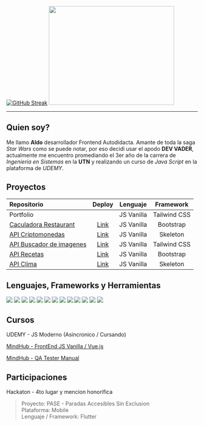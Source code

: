 [![GitHub Streak](https://streak-stats.demolab.com?user=DVs07&theme=blueberry-duo&hide_border=true&locale=es&exclude_days=Sun%2CSat&card_width=420)](https://git.io/streak-stats) <image src="./header-img.png"  width="330" height="260">

---

Quien soy?
---
Me llamo **Aldo**  desarrollador Frontend Autodidacta. Amante de toda la saga *Star Wars* como se puede notar, por eso decidi usar el apodo **DEV VADER**,
actualmente me encuentro  promediando el 3er año de la carrera de *Ingenieria en Sistemas* en la **UTN** y realizando un curso de *Java Script* en la plataforma de *UDEMY*. 


Proyectos
---

| Repositorio  | Deploy | Lenguaje | Framework 
|:------------- |:---------------:|:---------------:|:---------------:|
| Portfolio | |JS Vanilla | Tailwind CSS
|[Caculadora Restaurant](https://github.com/DVs07/calculadora-restaurant)|[Link](https://dvs07.github.io/calculadora-restaurant/)| JS Vanilla | Bootstrap 
| [API Criptomonedas](https://github.com/DVs07/api-criptomonedas)       | [Link](https://dvs07.github.io/api-criptomonedas/)     | JS Vanilla | Skeleton 
| [API Buscador de imagenes](https://github.com/DVs07/api-buscador-imagenes)   | [Link](https://dvs07.github.io/api-buscador-imagenes/)     | JS Vanilla | Tailwind CSS
| [API Recetas](https://github.com/DVs07/api-recetas)   | [Link](https://dvs07.github.io/api-recetas/)    | JS Vanilla | Bootstrap
| [API Clima](https://github.com/DVs07/api-clima)         | [Link](https://dvs07.github.io/api-clima/) | JS Vanilla |  Skeleton

Lenguajes, Frameworks y Herramientas
---
<image src="https://img.shields.io/badge/C%2B%2B-00599C?style=for-the-badge&logo=c%2B%2B&logoColor=white"> <image src="https://img.shields.io/badge/JavaScript-323330?style=for-the-badge&logo=javascript&logoColor=F7DF1E">
<image src="https://img.shields.io/badge/HTML5-E34F26?style=for-the-badge&logo=html5&logoColor=white">
<image src="https://img.shields.io/badge/CSS3-1572B6?style=for-the-badge&logo=css3&logoColor=white">
<image src="https://img.shields.io/badge/json-5E5C5C?style=for-the-badge&logo=json&logoColor=white">
<image src="https://img.shields.io/badge/Node%20js-339933?style=for-the-badge&logo=nodedotjs&logoColor=white">
<image src="https://img.shields.io/badge/npm-CB3837?style=for-the-badge&logo=npm&logoColor=white">
<image src="https://img.shields.io/badge/Spring_Boot-6DB33F?style=for-the-badge&logo=spring-boot&logoColor=white">
<image src="https://img.shields.io/badge/Tailwind_CSS-38B2AC?style=for-the-badge&logo=tailwind-css&logoColor=white">
<image src="https://img.shields.io/badge/Bootstrap-563D7C?style=for-the-badge&logo=bootstrap&logoColor=white">
<image src="https://img.shields.io/badge/Visual_Studio_Code-0078D4?style=for-the-badge&logo=visual%20studio%20code&logoColor=white">
<image src="https://img.shields.io/badge/GIT-E44C30?style=for-the-badge&logo=git&logoColor=white">
<image src="https://img.shields.io/badge/Firefox_Browser-FF7139?style=for-the-badge&logo=Firefox-Browser&logoColor=white">

Cursos
---
UDEMY - JS Moderno (Asincronico / Cursando)

[MindHub - FrontEnd JS Vanilla / Vue.js](https://www.credly.com/badges/8e3f3e91-d0a8-405e-bb97-b42ba3b0e12b/linked_in_profile)

[MindHub  - QA Tester Manual](https://www.credly.com/badges/17bf0658-fd06-48d0-afa0-331d90b5fb61/linked_in_profile)

Participaciones
---
Hackaton - 4to lugar y mencion honorifica

>Proyecto: PASE - Paradas Accesibles Sin Exclusion  
Plataforma: Mobile  
Lenguaje / Framework: Flutter  
<!---
DVs07/DVs07 is a ✨ special ✨ repository because its `README.md` (this file) appears on your GitHub profile.
You can click the Preview link to take a look at your changes.
--->
